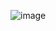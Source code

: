 ![image](https://github.com/bgmendes/desafio-projeto-03/assets/88940814/2c9f1660-c03a-4a35-96d8-275086bd125e)
